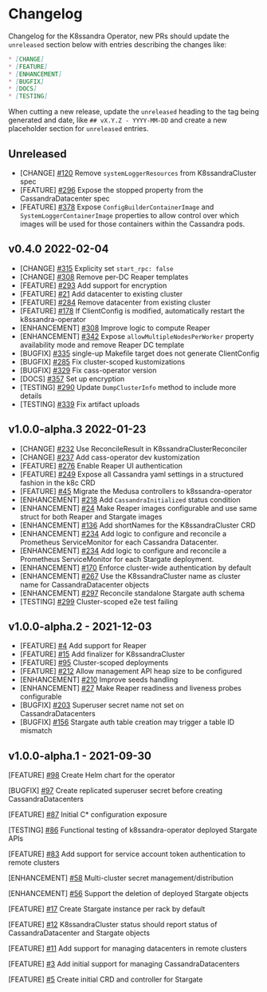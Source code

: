 # Changelog

Changelog for the K8ssandra Operator, new PRs should update the `unreleased` section below with entries describing the changes like:

```markdown
* [CHANGE]
* [FEATURE]
* [ENHANCEMENT]
* [BUGFIX]
* [DOCS]
* [TESTING]
```

When cutting a new release, update the `unreleased` heading to the tag being generated and date, like `## vX.Y.Z - YYYY-MM-DD` and create a new placeholder section for  `unreleased` entries.

## Unreleased

* [CHANGE] [#120](https://github.com/k8ssandra/k8ssandra-operator/issues/120) Remove `systemLoggerResources` from K8ssandraCluster spec
* [FEATURE] [#296](https://github.com/k8ssandra/k8ssandra-operator/issues/296) Expose the stopped property from the CassandraDatacenter spec
* [FEATURE] [#378](https://github.com/k8ssandra/k8ssandra-operator/issues/378) Expose `ConfigBuilderContainerImage` and `SystemLoggerContainerImage` properties to allow control over which images will be used for those containers within the Cassandra pods.

## v0.4.0 2022-02-04

* [CHANGE] [#315](https://github.com/k8ssandra/k8ssandra-operator/issues/315) Explicity set `start_rpc: false`
* [CHANGE] [#308](https://github.com/k8ssandra/k8ssandra-operator/issues/308) Remove per-DC Reaper templates
* [FEATURE] [#293](https://github.com/k8ssandra/k8ssandra-operator/issues/293) Add support for encryption
* [FEATURE] [#21](https://github.com/k8ssandra/k8ssandra-operator/issues/21) Add datacenter to existing cluster
* [FEATURE] [#284](https://github.com/k8ssandra/k8ssandra-operator/issues/284) Remove datacenter from existing cluster
* [FEATURE] [#178](https://github.com/k8ssandra/k8ssandra-operator/issues/178) If ClientConfig is modified, automatically restart the k8ssandra-operator
* [ENHANCEMENT] [#308](https://github.com/k8ssandra/k8ssandra-operator/issues/308) Improve logic to compute Reaper
* [ENHANCEMENT] [#342](https://github.com/k8ssandra/k8ssandra-operator/issues/342) Expose `allowMultipleNodesPerWorker` property
 availability mode and remove Reaper DC template
* [BUGFIX] [#335](https://github.com/k8ssandra/k8ssandra-operator/issues/335) single-up Makefile target does not generate ClientConfig 
* [BUGFIX] [#285](https://github.com/k8ssandra/k8ssandra-operator/issues/285) Fix cluster-scoped kustomizations 
* [BUGFIX] [#329](https://github.com/k8ssandra/k8ssandra-operator/issues/329) Fix cass-operator version
* [DOCS] [#357](https://github.com/k8ssandra/k8ssandra-operator/issues/357) Set up encryption
* [TESTING] [#290](https://github.com/k8ssandra/k8ssandra-operator/issues/290) Update `DumpClusterInfo` method to include more details
* [TESTING] [#339](https://github.com/k8ssandra/k8ssandra-operator/issues/339) Fix artifact uploads

## v1.0.0-alpha.3 2022-01-23

* [CHANGE] [#232](https://github.com/k8ssandra/k8ssandra-operator/issues/232) Use ReconcileResult in K8ssandraClusterReconciler
* [CHANGE] [#237](https://github.com/k8ssandra/k8ssandra-operator/issues/237) Add cass-operator dev kustomization
* [FEATURE] [#276](https://github.com/k8ssandra/k8ssandra-operator/issues/276) Enable Reaper UI authentication
* [FEATURE] [#249](https://github.com/k8ssandra/k8ssandra-operator/issues/249) Expose all Cassandra yaml settings in a structured fashion in the k8c CRD
* [FEATURE] [#45](https://github.com/k8ssandra/k8ssandra-operator/issues/45) Migrate the Medusa controllers to k8ssandra-operator
* [ENHANCEMENT] [#218](https://github.com/k8ssandra/k8ssandra-operator/issues/218) Add `CassandraInitialized` status condition
* [ENHANCEMENT] [#24](https://github.com/k8ssandra/k8ssandra-operator/issues/24) Make Reaper images configurable and
  use same struct for both Reaper and Stargate images
* [ENHANCEMENT] [#136](https://github.com/k8ssandra/k8ssandra-operator/issues/136) Add shortNames for the K8ssandraCluster CRD
* [ENHANCEMENT] [#234](https://github.com/k8ssandra/k8ssandra-operator/issues/234) Add logic to configure and reconcile a Prometheus ServiceMonitor for each Cassandra Datacenter.
* [ENHANCEMENT] [#234](https://github.com/k8ssandra/k8ssandra-operator/issues/234) Add logic to configure and reconcile a Prometheus ServiceMonitor for each Stargate deployment.
* [ENHANCEMENT] [#170](https://github.com/k8ssandra/k8ssandra-operator/issues/170) Enforce cluster-wide authentication by default 
* [ENHANCEMENT] [#267](https://github.com/k8ssandra/k8ssandra-operator/issues/267) Use the K8ssandraCluster name as cluster name for CassandraDatacenter objects
* [ENHANCEMENT] [#297](https://github.com/k8ssandra/k8ssandra-operator/issues/297) Reconcile standalone Stargate auth schema
* [TESTING] [#299](https://github.com/k8ssandra/k8ssandra-operator/issues/299) Cluster-scoped e2e test failing

## v1.0.0-alpha.2 - 2021-12-03

* [FEATURE] [#4](https://github.com/k8ssandra/k8ssandra-operator/issues/4) Add support for Reaper
* [FEATURE] [#15](https://github.com/k8ssandra/k8ssandra-operator/pull/15) Add finalizer for K8ssandraCluster
* [FEATURE] [#95](https://github.com/k8ssandra/k8ssandra-operator/issues/95) Cluster-scoped deployments
* [FEATURE] [#212](https://github.com/k8ssandra/k8ssandra-operator/issues/212) Allow management API heap size to be configured
* [ENHANCEMENT] [#210](https://github.com/k8ssandra/k8ssandra-operator/issues/210) Improve seeds handling
* [ENHANCEMENT] [#27](https://github.com/k8ssandra/k8ssandra-operator/issues/27) Make Reaper readiness and liveness 
  probes configurable
* [BUGFIX] [#203](https://github.com/k8ssandra/k8ssandra-operator/issues/203) Superuser secret name not set on CassandraDatacenters
* [BUGFIX] [#156](https://github.com/k8ssandra/k8ssandra-operator/issues/156) Stargate auth table creation may trigger a table ID mismatch

## v1.0.0-alpha.1 - 2021-09-30

[FEATURE] [#98](https://github.com/k8ssandra/k8ssandra-operator/issues/98) Create Helm chart for the operator

[BUGFIX] [#97](https://github.com/k8ssandra/k8ssandra-operator/issues/97) Create replicated superuser secret before creating CassandraDatacenters

[FEATURE] [#87](https://github.com/k8ssandra/k8ssandra-operator/issues/87) Initial C* configuration exposure

[TESTING] [#86](https://github.com/k8ssandra/k8ssandra-operator/issues/86) Functional testing of k8ssandra-operator deployed Stargate APIs

[FEATURE] [#83](https://github.com/k8ssandra/k8ssandra-operator/issues/83) Add support for service account token authentication to remote clusters

[ENHANCEMENT] [#58](https://github.com/k8ssandra/k8ssandra-operator/issues/58) Multi-cluster secret management/distribution

[ENHANCEMENT] [#56](https://github.com/k8ssandra/k8ssandra-operator/issues/56) Support the deletion of deployed Stargate objects

[FEATURE] [#17](https://github.com/k8ssandra/k8ssandra-operator/issues/17) Create Stargate instance per rack by default

[FEATURE] [#12](https://github.com/k8ssandra/k8ssandra-operator/issues/12) K8ssandraCluster status should report status of CassandraDatacenter and Stargate objects

[FEATURE] [#11](https://github.com/k8ssandra/k8ssandra-operator/issues/11) Add support for managing datacenters in remote clusters

[FEATURE] [#3](https://github.com/k8ssandra/k8ssandra-operator/issues/3) Add initial support for managing CassandraDatacenters

[FEATURE] [#5](https://github.com/k8ssandra/k8ssandra-operator/issues/5) Create initial CRD and controller for Stargate
